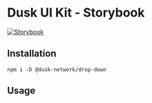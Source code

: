 # Dusk UI Kit - Storybook

[![Storybook](https://img.shields.io/badge/Storybook-Component_Playground-%23FF4785?style=flat&logo=storybook)](https://dusk-network.github.io/dusk-ui-kit/storybook)

## Installation

```
npm i -D @dusk-network/drop-down
```

## Usage

<!-- MARKDOWN-AUTO-DOCS:START (CODE:src=../../../examples/src/DropDown.svelte) -->
<!-- MARKDOWN-AUTO-DOCS:END -->
